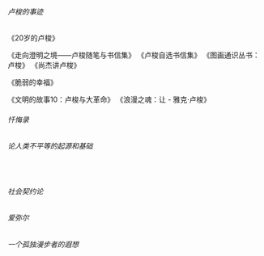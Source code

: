 

###### 卢梭的事迹

《20岁的卢梭》

《走向澄明之境――卢梭随笔与书信集》
《卢梭自选书信集》
《图画通识丛书：卢梭》
《尚杰讲卢梭》

《脆弱的幸福》

《文明的故事10：卢梭与大革命》
《浪漫之魂：让 - 雅克·卢梭》

###### 忏悔录











###### 论人类不平等的起源和基础

​	





###### 社会契约论









###### 爱弥尔







###### 一个孤独漫步者的遐想







